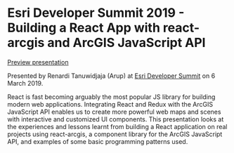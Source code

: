 # Esri Developer Summit 2019 - Building a React App with react-arcgis and ArcGIS JavaScript API

[Preview presentation](https://renarditanuwidjaja.github.io/presentations/slides/esri-devsummit2019-rtpresentation/index.html)

Presented by Renardi Tanuwidjaja (Arup) at [Esri Developer Summit](https://devsummit2019.schedule.esri.com/schedule/448026045) on 6 March 2019.

React is fast becoming arguably the most popular JS library for building modern web applications. Integrating React and Redux with the ArcGIS JavaScript API enables us to create more powerful web maps and scenes with interactive and customized UI components. This presentation looks at the experiences and lessons learnt from building a React application on real projects using react-arcgis, a component library for the ArcGIS JavaScript API, and examples of some basic programming patterns used.